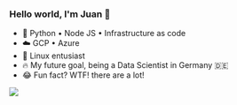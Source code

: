 ### Hello world, I'm Juan 👋

- 🤖 Python • Node JS • Infrastructure as code
- ☁️ GCP • Azure
- 🐧 Linux entusiast
- 🔥 My future goal, being a Data Scientist in Germany 🇩🇪
- 😂 Fun fact? WTF! there are a lot! 

<img src="https://mir-s3-cdn-cf.behance.net/project_modules/max_1200/a4aaa942369301.57cf9b119d9b7.jpg">